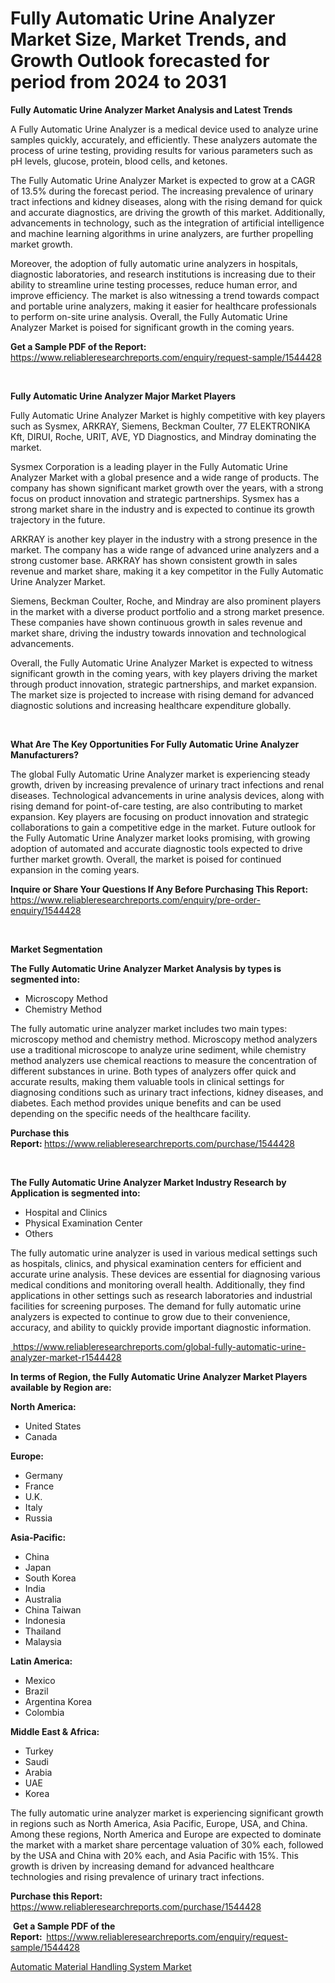 <p><h1>Fully Automatic Urine Analyzer Market Size, Market Trends, and Growth Outlook forecasted for period from 2024 to 2031</h1></p><p><strong>Fully Automatic Urine Analyzer Market Analysis and Latest Trends</strong></p>
<p><p>A Fully Automatic Urine Analyzer is a medical device used to analyze urine samples quickly, accurately, and efficiently. These analyzers automate the process of urine testing, providing results for various parameters such as pH levels, glucose, protein, blood cells, and ketones.</p><p>The Fully Automatic Urine Analyzer Market is expected to grow at a CAGR of 13.5% during the forecast period. The increasing prevalence of urinary tract infections and kidney diseases, along with the rising demand for quick and accurate diagnostics, are driving the growth of this market. Additionally, advancements in technology, such as the integration of artificial intelligence and machine learning algorithms in urine analyzers, are further propelling market growth.</p><p>Moreover, the adoption of fully automatic urine analyzers in hospitals, diagnostic laboratories, and research institutions is increasing due to their ability to streamline urine testing processes, reduce human error, and improve efficiency. The market is also witnessing a trend towards compact and portable urine analyzers, making it easier for healthcare professionals to perform on-site urine analysis. Overall, the Fully Automatic Urine Analyzer Market is poised for significant growth in the coming years.</p></p>
<p><strong>Get a Sample PDF of the Report:&nbsp;</strong> <a href="https://www.reliableresearchreports.com/enquiry/request-sample/1544428">https://www.reliableresearchreports.com/enquiry/request-sample/1544428</a></p>
<p>&nbsp;</p>
<p><strong>Fully Automatic Urine Analyzer Major Market Players</strong></p>
<p><p>Fully Automatic Urine Analyzer Market is highly competitive with key players such as Sysmex, ARKRAY, Siemens, Beckman Coulter, 77 ELEKTRONIKA Kft, DIRUI, Roche, URIT, AVE, YD Diagnostics, and Mindray dominating the market.</p><p>Sysmex Corporation is a leading player in the Fully Automatic Urine Analyzer Market with a global presence and a wide range of products. The company has shown significant market growth over the years, with a strong focus on product innovation and strategic partnerships. Sysmex has a strong market share in the industry and is expected to continue its growth trajectory in the future.</p><p>ARKRAY is another key player in the industry with a strong presence in the market. The company has a wide range of advanced urine analyzers and a strong customer base. ARKRAY has shown consistent growth in sales revenue and market share, making it a key competitor in the Fully Automatic Urine Analyzer Market.</p><p>Siemens, Beckman Coulter, Roche, and Mindray are also prominent players in the market with a diverse product portfolio and a strong market presence. These companies have shown continuous growth in sales revenue and market share, driving the industry towards innovation and technological advancements.</p><p>Overall, the Fully Automatic Urine Analyzer Market is expected to witness significant growth in the coming years, with key players driving the market through product innovation, strategic partnerships, and market expansion. The market size is projected to increase with rising demand for advanced diagnostic solutions and increasing healthcare expenditure globally.</p></p>
<p>&nbsp;</p>
<p><strong>What Are The Key Opportunities For Fully Automatic Urine Analyzer Manufacturers?</strong></p>
<p><p>The global Fully Automatic Urine Analyzer market is experiencing steady growth, driven by increasing prevalence of urinary tract infections and renal diseases. Technological advancements in urine analysis devices, along with rising demand for point-of-care testing, are also contributing to market expansion. Key players are focusing on product innovation and strategic collaborations to gain a competitive edge in the market. Future outlook for the Fully Automatic Urine Analyzer market looks promising, with growing adoption of automated and accurate diagnostic tools expected to drive further market growth. Overall, the market is poised for continued expansion in the coming years.</p></p>
<p><strong>Inquire or Share Your Questions If Any Before Purchasing This Report:</strong> <a href="https://www.reliableresearchreports.com/enquiry/pre-order-enquiry/1544428">https://www.reliableresearchreports.com/enquiry/pre-order-enquiry/1544428</a></p>
<p>&nbsp;</p>
<p><strong>Market Segmentation</strong></p>
<p><strong>The Fully Automatic Urine Analyzer Market Analysis by types is segmented into:</strong></p>
<p><ul><li>Microscopy Method</li><li>Chemistry Method</li></ul></p>
<p><p>The fully automatic urine analyzer market includes two main types: microscopy method and chemistry method. Microscopy method analyzers use a traditional microscope to analyze urine sediment, while chemistry method analyzers use chemical reactions to measure the concentration of different substances in urine. Both types of analyzers offer quick and accurate results, making them valuable tools in clinical settings for diagnosing conditions such as urinary tract infections, kidney diseases, and diabetes. Each method provides unique benefits and can be used depending on the specific needs of the healthcare facility.</p></p>
<p><strong>Purchase this Report:&nbsp;</strong><a href="https://www.reliableresearchreports.com/purchase/1544428">https://www.reliableresearchreports.com/purchase/1544428</a></p>
<p>&nbsp;</p>
<p><strong>The Fully Automatic Urine Analyzer Market Industry Research by Application is segmented into:</strong></p>
<p><ul><li>Hospital and Clinics</li><li>Physical Examination Center</li><li>Others</li></ul></p>
<p><p>The fully automatic urine analyzer is used in various medical settings such as hospitals, clinics, and physical examination centers for efficient and accurate urine analysis. These devices are essential for diagnosing various medical conditions and monitoring overall health. Additionally, they find applications in other settings such as research laboratories and industrial facilities for screening purposes. The demand for fully automatic urine analyzers is expected to continue to grow due to their convenience, accuracy, and ability to quickly provide important diagnostic information.</p></p>
<p><a href="https://www.reliableresearchreports.com/global-fully-automatic-urine-analyzer-market-r1544428">&nbsp;https://www.reliableresearchreports.com/global-fully-automatic-urine-analyzer-market-r1544428</a></p>
<p><strong>In terms of Region, the Fully Automatic Urine Analyzer Market Players available by Region are:</strong></p>
<p>
    <p> <strong> North America: </strong>
        <ul>
            <li>United States</li>
            <li>Canada</li>
        </ul>
        </p> 
    <p> <strong> Europe: </strong>
        <ul>
            <li>Germany</li>
            <li>France</li>
            <li>U.K.</li>
            <li>Italy</li>
            <li>Russia</li>
        </ul>
        </p> 
    <p> <strong> Asia-Pacific: </strong>
        <ul>
            <li>China</li>
            <li>Japan</li>
            <li>South Korea</li>
            <li>India</li>
            <li>Australia</li>
            <li>China Taiwan</li>
            <li>Indonesia</li>
            <li>Thailand</li>
            <li>Malaysia</li>
        </ul>
        </p> 
    <p> <strong> Latin America: </strong>
        <ul>
            <li>Mexico</li>
            <li>Brazil</li>
            <li>Argentina Korea</li>
            <li>Colombia</li>
        </ul>
        </p> 
    <p> <strong> Middle East & Africa: </strong>
        <ul>
            <li>Turkey</li>
            <li>Saudi</li>
            <li>Arabia</li>
            <li>UAE</li>
            <li>Korea</li>
        </ul>
    </p>
    </p>
<p><p>The fully automatic urine analyzer market is experiencing significant growth in regions such as North America, Asia Pacific, Europe, USA, and China. Among these regions, North America and Europe are expected to dominate the market with a market share percentage valuation of 30% each, followed by the USA and China with 20% each, and Asia Pacific with 15%. This growth is driven by increasing demand for advanced healthcare technologies and rising prevalence of urinary tract infections.</p></p>
<p><strong>Purchase this Report: </strong><a href="https://www.reliableresearchreports.com/purchase/1544428">https://www.reliableresearchreports.com/purchase/1544428</a></p>
<p>&nbsp;<strong>Get a Sample PDF of the Report:&nbsp;&nbsp;</strong><a href="https://www.reliableresearchreports.com/enquiry/request-sample/1544428">https://www.reliableresearchreports.com/enquiry/request-sample/1544428</a></p>
<p><strong></strong></p>
<p><p><a href="https://github.com/RoccoManning/Market-Research-Report-List-4/blob/main/automatic-material-handling-system-market.md">Automatic Material Handling System Market</a></p></p>